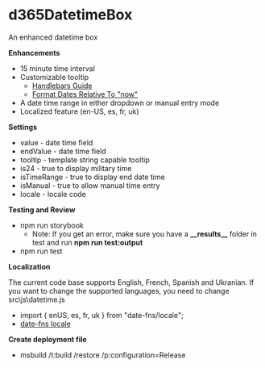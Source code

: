 # d365DatetimeBox

An enhanced datetime box

**Enhancements**

- 15 minute time interval
- Customizable tooltip
  - [Handlebars Guide](https://handlebarsjs.com/guide/)
  - [Format Dates Relative To "now"](https://formatjs.io/handlebars/#formatRelative)
- A date time range in either dropdown or manual entry mode
- Localized feature (en-US, es, fr, uk)

**Settings**

- value - date time field
- endValue - date time field
- tooltip - template string capable tooltip
- is24 - true to display military time
- isTimeRange - true to display end date time
- isManual - true to allow manual time entry
- locale - locale code

**Testing and Review**

- npm run storybook
  - Note: If you get an error, make sure you have a **\_\_results\_\_** folder in test and run **npm run test:output**
- npm run test

**Localization**

The current code base supports English, French, Spanish and Ukranian. If you want to change the supported languages, you need to change src\js\datetime.js
- import { enUS, es, fr, uk } from "date-fns/locale";
- [date-fns locale](https://github.com/date-fns/date-fns/tree/master/src/locale)

**Create deployment file**

- msbuild /t:build /restore /p:configuration=Release
